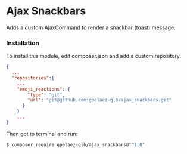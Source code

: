 # Ajax Snackbars
Adds a custom AjaxCommand to render a snackbar (toast) message.

### Installation

To install this module, edit composer.json and add a custom repository.

```json
{
  ...
  "repositories":{
    ...
    "emoji_reactions": {
        "type": "git",
        "url": "git@github.com:gpelaez-glb/ajax_snackbars.git"
      }
    }
    ...
}
```

Then got to terminal and run:

```bash
$ composer require gpelaez-glb/ajax_snackbars@"^1.0"
```
